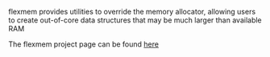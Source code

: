 flexmem provides utilities to override the memory allocator,
allowing users to create out-of-core data structures that may be much
larger than available RAM

The flexmem project page can be found [here](http://kaneplusplus.github.io/flexmem)
